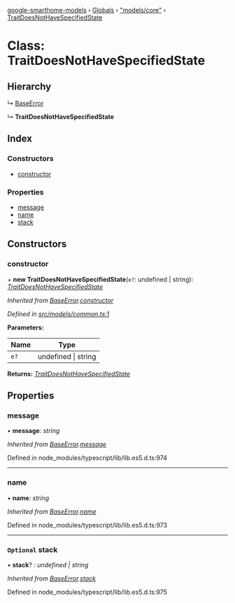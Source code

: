 [google-smarthome-models](../README.md) › [Globals](../globals.md) › ["models/core"](../modules/_models_core_.md) › [TraitDoesNotHaveSpecifiedState](_models_core_.traitdoesnothavespecifiedstate.md)

# Class: TraitDoesNotHaveSpecifiedState

## Hierarchy

  ↳ [BaseError](_models_common_.baseerror.md)

  ↳ **TraitDoesNotHaveSpecifiedState**

## Index

### Constructors

* [constructor](_models_core_.traitdoesnothavespecifiedstate.md#constructor)

### Properties

* [message](_models_core_.traitdoesnothavespecifiedstate.md#message)
* [name](_models_core_.traitdoesnothavespecifiedstate.md#name)
* [stack](_models_core_.traitdoesnothavespecifiedstate.md#optional-stack)

## Constructors

###  constructor

\+ **new TraitDoesNotHaveSpecifiedState**(`e?`: undefined | string): *[TraitDoesNotHaveSpecifiedState](_models_core_.traitdoesnothavespecifiedstate.md)*

*Inherited from [BaseError](_models_common_.baseerror.md).[constructor](_models_common_.baseerror.md#constructor)*

*Defined in [src/models/common.ts:1](https://github.com/galactic1969/google-smarthome-models/blob/633871f/src/models/common.ts#L1)*

**Parameters:**

Name | Type |
------ | ------ |
`e?` | undefined &#124; string |

**Returns:** *[TraitDoesNotHaveSpecifiedState](_models_core_.traitdoesnothavespecifiedstate.md)*

## Properties

###  message

• **message**: *string*

*Inherited from [BaseError](_models_common_.baseerror.md).[message](_models_common_.baseerror.md#message)*

Defined in node_modules/typescript/lib/lib.es5.d.ts:974

___

###  name

• **name**: *string*

*Inherited from [BaseError](_models_common_.baseerror.md).[name](_models_common_.baseerror.md#name)*

Defined in node_modules/typescript/lib/lib.es5.d.ts:973

___

### `Optional` stack

• **stack**? : *undefined | string*

*Inherited from [BaseError](_models_common_.baseerror.md).[stack](_models_common_.baseerror.md#optional-stack)*

Defined in node_modules/typescript/lib/lib.es5.d.ts:975
